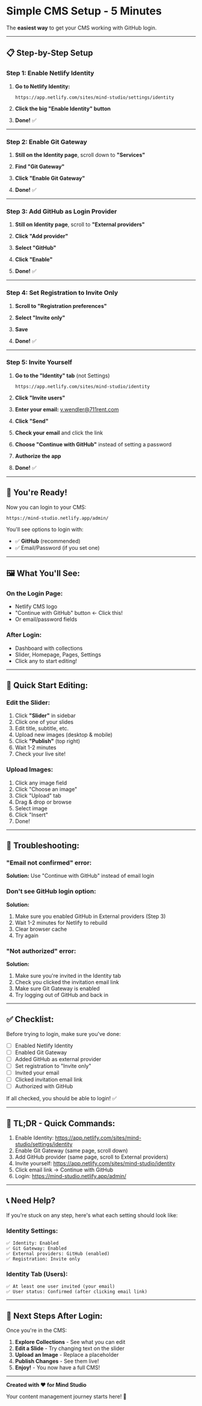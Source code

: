 # Simple CMS Setup - 5 Minutes

The **easiest way** to get your CMS working with GitHub login.

---

## 📋 **Step-by-Step Setup**

### **Step 1: Enable Netlify Identity**

1. **Go to Netlify Identity:**
   ```
   https://app.netlify.com/sites/mind-studio/settings/identity
   ```

2. **Click the big "Enable Identity" button**

3. **Done!** ✅

---

### **Step 2: Enable Git Gateway**

1. **Still on the Identity page**, scroll down to **"Services"**

2. **Find "Git Gateway"**

3. **Click "Enable Git Gateway"**

4. **Done!** ✅

---

### **Step 3: Add GitHub as Login Provider**

1. **Still on Identity page**, scroll to **"External providers"**

2. **Click "Add provider"**

3. **Select "GitHub"**

4. **Click "Enable"**

5. **Done!** ✅

---

### **Step 4: Set Registration to Invite Only**

1. **Scroll to "Registration preferences"**

2. **Select "Invite only"**

3. **Save**

4. **Done!** ✅

---

### **Step 5: Invite Yourself**

1. **Go to the "Identity" tab** (not Settings)
   ```
   https://app.netlify.com/sites/mind-studio/identity
   ```

2. **Click "Invite users"**

3. **Enter your email:** v.wendler@711rent.com

4. **Click "Send"**

5. **Check your email** and click the link

6. **Choose "Continue with GitHub"** instead of setting a password

7. **Authorize the app**

8. **Done!** ✅

---

## 🎉 **You're Ready!**

Now you can login to your CMS:

```
https://mind-studio.netlify.app/admin/
```

You'll see options to login with:
- ✅ **GitHub** (recommended)
- ✅ Email/Password (if you set one)

---

## 🖼️ **What You'll See:**

### **On the Login Page:**
- Netlify CMS logo
- "Continue with GitHub" button ← Click this!
- Or email/password fields

### **After Login:**
- Dashboard with collections
- Slider, Homepage, Pages, Settings
- Click any to start editing!

---

## 🎨 **Quick Start Editing:**

### **Edit the Slider:**
1. Click **"Slider"** in sidebar
2. Click one of your slides
3. Edit title, subtitle, etc.
4. Upload new images (desktop & mobile)
5. Click **"Publish"** (top right)
6. Wait 1-2 minutes
7. Check your live site!

### **Upload Images:**
1. Click any image field
2. Click "Choose an image"
3. Click "Upload" tab
4. Drag & drop or browse
5. Select image
6. Click "Insert"
7. Done!

---

## 🔧 **Troubleshooting:**

### **"Email not confirmed" error:**
**Solution:** Use "Continue with GitHub" instead of email login

### **Don't see GitHub login option:**
**Solution:** 
1. Make sure you enabled GitHub in External providers (Step 3)
2. Wait 1-2 minutes for Netlify to rebuild
3. Clear browser cache
4. Try again

### **"Not authorized" error:**
**Solution:**
1. Make sure you're invited in the Identity tab
2. Check you clicked the invitation email link
3. Make sure Git Gateway is enabled
4. Try logging out of GitHub and back in

---

## ✅ **Checklist:**

Before trying to login, make sure you've done:

- [ ] Enabled Netlify Identity
- [ ] Enabled Git Gateway
- [ ] Added GitHub as external provider
- [ ] Set registration to "Invite only"
- [ ] Invited your email
- [ ] Clicked invitation email link
- [ ] Authorized with GitHub

If all checked, you should be able to login! ✅

---

## 🎯 **TL;DR - Quick Commands:**

1. Enable Identity: https://app.netlify.com/sites/mind-studio/settings/identity
2. Enable Git Gateway (same page, scroll down)
3. Add GitHub provider (same page, scroll to External providers)
4. Invite yourself: https://app.netlify.com/sites/mind-studio/identity
5. Click email link → Continue with GitHub
6. Login: https://mind-studio.netlify.app/admin/

---

## 📞 **Need Help?**

If you're stuck on any step, here's what each setting should look like:

### **Identity Settings:**
```
✅ Identity: Enabled
✅ Git Gateway: Enabled
✅ External providers: GitHub (enabled)
✅ Registration: Invite only
```

### **Identity Tab (Users):**
```
✅ At least one user invited (your email)
✅ User status: Confirmed (after clicking email link)
```

---

## 🚀 **Next Steps After Login:**

Once you're in the CMS:

1. **Explore Collections** - See what you can edit
2. **Edit a Slide** - Try changing text on the slider
3. **Upload an Image** - Replace a placeholder
4. **Publish Changes** - See them live!
5. **Enjoy!** - You now have a full CMS!

---

**Created with ❤️ for Mind Studio**

Your content management journey starts here! 🎉

